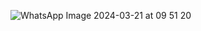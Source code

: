 ![WhatsApp Image 2024-03-21 at 09 51 20](https://github.com/dreewr/android-clean/assets/12450887/474d4b84-7631-4975-a249-79087db6d04e)
